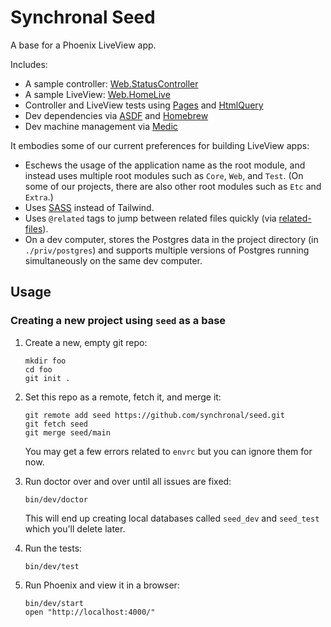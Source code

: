 # Synchronal Seed

A base for a Phoenix LiveView app.

Includes:

* A sample controller: [Web.StatusController](lib/web/controllers/status_controller.ex)
* A sample LiveView: [Web.HomeLive](lib/web/live/home_live.ex)
* Controller and LiveView tests using [Pages](https://github.com/synchronal/pages) and
  [HtmlQuery](https://github.com/synchronal/html_query/)
* Dev dependencies via [ASDF](https://asdf-vm.com) and [Homebrew](https://brew.sh)
* Dev machine management via [Medic](https://github.com/synchronal/medic)

It embodies some of our current preferences for building LiveView apps:
* Eschews the usage of the application name as the root module, and instead uses multiple root modules
  such as `Core`, `Web`, and `Test`. (On some of our projects, there are also other root modules such as
  `Etc` and `Extra`.)
* Uses [SASS](https://sass-lang.com) instead of Tailwind.
* Uses `@related` tags to jump between related files quickly (via
  [related-files](https://github.com/synchronal/related-files)).
* On a dev computer, stores the Postgres data in the project directory (in `./priv/postgres`)
  and supports multiple versions of Postgres running simultaneously on the same dev computer.

## Usage

### Creating a new project using `seed` as a base

1. Create a new, empty git repo:

    ```
    mkdir foo
    cd foo
    git init .
    ```

2. Set this repo as a remote, fetch it, and merge it:

    ```
    git remote add seed https://github.com/synchronal/seed.git
    git fetch seed
    git merge seed/main
    ```

    You may get a few errors related to `envrc` but you can ignore them for now.

3. Run doctor over and over until all issues are fixed:

    ```
    bin/dev/doctor
    ```

    This will end up creating local databases called `seed_dev` and `seed_test` which you'll delete later.

4. Run the tests:

    ```
    bin/dev/test
    ```

5. Run Phoenix and view it in a browser:

    ```
    bin/dev/start
    open "http://localhost:4000/"
    ```
